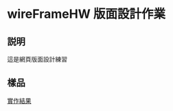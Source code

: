 # wireFrameHW 版面設計作業
## 説明
這是網頁版面設計練習
## 樣品
[實作結果](https://kukuman981.github.io/iPhoneXRWeb/HW4-2/code/html/index.html#)
